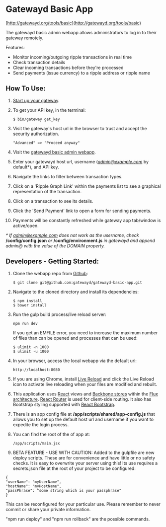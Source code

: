 # Gatewayd Basic App

[http://gatewayd.org/tools/basic](http://gatewayd.org/tools/basic)

The gatewayd basic admin webapp allows administrators to log in to their gateway remotely.

Features:
- Monitor incoming/outgoing ripple transactions in real time
- Check transaction details
- Clear incoming transactions before they're processed
- Send payments (issue currency) to a ripple address or ripple name

## How To Use:

1. [Start up your gateway](https://ripple.com/build/gatewayd/#gatewayd-usage).
2. To get your API key, in the terminal:

    ```
    $ bin/gateway get_key
    ```
3. Visit the gateway's host url in the browser to trust and accept the security authorization.

    ```
    "Advanced" => "Proceed anyway"
    ```
4. Visit the [gatewayd basic admin webapp](http://gatewayd.org/tools/basic).

5. Enter your gatewayd host url, username (*admin@example.com* by default*), and API key.

6. Navigate the links to filter between transaction types.

7. Click on a 'Ripple Graph Link' within the payments list to see a graphical representation of the transaction.

8. Click on a transaction to see its details.

9. Click the 'Send Payment' link to open a form for sending payments.
10. Payments will be constantly refreshed while gateway app tab/window is active/open.

_* If admin@example.com does not work as the username, check_ **/config/config.json** _or_ **/config/environment.js** _in gatewayd and append admin@ with the value of the DOMAIN property._

## Developers - Getting Started:

1. Clone the webapp repo from [Github](https://github.com/gatewayd/gatewayd-basic-app):

    ```
    $ git clone git@github.com:gatewayd/gatewayd-basic-app.git
    ```
2. Navigate to the cloned directory and install its dependencies:

    ```
    $ npm install
    $ bower install
    ```
3. Run the gulp build process/live reload server:

    ```
    npm run dev
    ```
    If you get an EMFILE error, you need to increase the maximum number of files than can be opened and processes that can be used:

    ```
    $ ulimit -n 1000
    $ ulimit -u 1000
    ```
4. In your browser, access the local webapp via the default url:

    ```
    http://localhost:8080
    ```
5. If you are using Chrome, install [Live Reload](https://chrome.google.com/webstore/detail/livereload/jnihajbhpnppcggbcgedagnkighmdlei) and click the Live Reload icon to activate live reloading when your files are modified and rebuilt.

6. This application uses [React](http://facebook.github.io/react/docs/tutorial.html) views and [Backbone stores](http://www.toptal.com/front-end/simple-data-flow-in-react-applications-using-flux-and-backbone?utm_source=javascriptweekly&utm_medium=email) within the [Flux architecture](http://facebook.github.io/flux/docs/overview.html). [React Router](https://github.com/rackt/react-router) is used for client-side routing. It also has Bootstrap styling supported with [React Bootstrap](http://react-bootstrap.github.io/).
7. There is an app config file at **/app/scripts/shared/app-config.js** that allows you to set up the default host url and username if you want to expedite the login process.

8. You can find the root of the of app at:

    ```
    /app/scripts/main.jsx
    ```
9. BETA FEATURE - USE WITH CAUTION:
Added to the gulpfile are new deploy scripts. These are for convenience
and have little or no safety checks. It is easy to overwrite your server
using this! Its use requires a secrets.json file at the root of your
project to be configured:
```
{
"userName": "myUserName",
"hostName": "myHostName",
"passPhrase": "some string which is your passphrase"
}
```

This can be reconfigured for your particular use. Please remember to
never commit or share your private information.

"npm run deploy" and "npm run rollback" are the possible commands.
